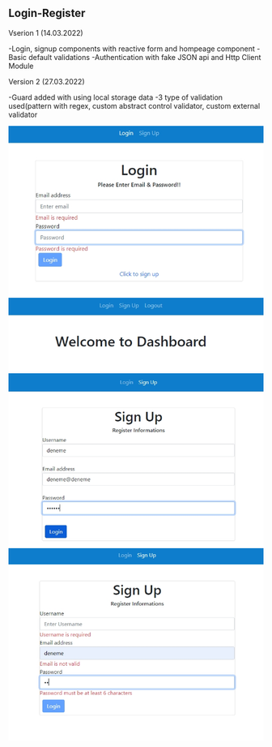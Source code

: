 <h2>Login-Register</h2>

Vserion 1 (14.03.2022)

-Login, signup components with reactive form and hompeage component
-Basic default validations
-Authentication with fake JSON api and Http Client Module

Version 2 (27.03.2022)

-Guard added with using local storage data
-3 type of validation used(pattern with regex, custom abstract control validator, custom external validator

![alt text](src/assets/Screenshot_1.jpg)
![alt text](src/assets/Screenshot_2.jpg)
![alt text](src/assets/Screenshot_3.jpg)
![alt text](src/assets/Screenshot_4.jpg)
